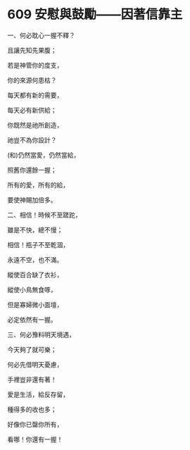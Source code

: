 # 609 安慰與鼓勵——因著信靠主　　　　　　　

一、何必耽心一握不釋？

且讓先知先果腹；

若是神管你的度支，

你的來源何患枯？

每天都有新的需要，

每天必有新供給；

你既然是祂所創造，

祂豈不為你設計？

(和)仍然當愛，仍然當給，

照舊你還餘一握；

所有的愛，所有的給，

要使神賜加倍多。

二、相信！時候不至蹉跎，

雖是不快，總不慢；

相信！瓶子不至乾涸，

永遠不空，也不滿。

縱使百合缺了衣衫，

縱使小鳥無食啄，

但是寡婦微小面壇，

必定依然有一握。

三、何必豫料明天境遇，

今天夠了就可樂；

何必先借明天憂慮，

手裡豈非還有著！

愛是生活，給反存留，

種得多的收也多；

好像你已罄你所有，

看哪！你還有一握！

